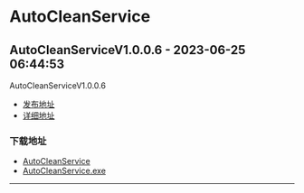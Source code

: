 # AutoCleanService
## AutoCleanServiceV1.0.0.6 - 2023-06-25 06:44:53
AutoCleanServiceV1.0.0.6
*  [发布地址](https://github.com/jadehh/AutoCleanService/releases/tag/V1.0.0.6)
*  [详细地址](https://github.com/jadehh/jadehh_file/releases/tag/AutoCleanServiceV1.0.0.6)
### 下载地址
* [AutoCleanService](https://gh.ddlc.top/https://github.com/jadehh/jadehh_file/releases/download/AutoCleanServiceV1.0.0.6/AutoCleanService)
* [AutoCleanService.exe](https://gh.ddlc.top/https://github.com/jadehh/jadehh_file/releases/download/AutoCleanServiceV1.0.0.6/AutoCleanService.exe)
----